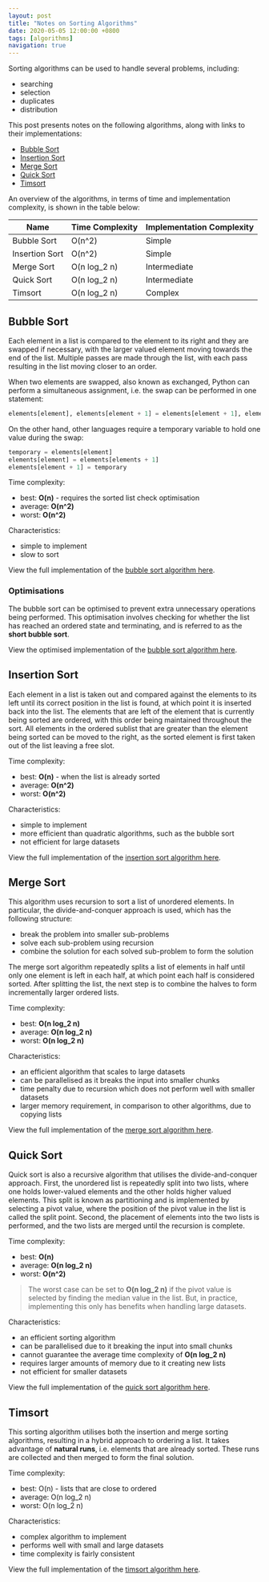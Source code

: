 ```yaml
---
layout: post
title: "Notes on Sorting Algorithms"
date: 2020-05-05 12:00:00 +0800
tags: [algorithms]
navigation: true
---
```


Sorting algorithms can be used to handle several problems, including:
* searching
* selection
* duplicates
* distribution

This post presents notes on the following algorithms, along with links to their implementations:
* [Bubble Sort](#Bubble-Sort)
* [Insertion Sort](#Insertion-Sort)
* [Merge Sort](#Merge-Sort)
* [Quick Sort](#Quick-Sort)
* [Timsort](#Timsort)

An overview of the algorithms, in terms of time and implementation complexity, is shown in the table below:

| Name           | Time Complexity | Implementation Complexity |
|----------------|-----------------|---------------------------|
| Bubble Sort    | O(n^2)          | Simple                    |
| Insertion Sort | O(n^2)          | Simple                    |
| Merge Sort     | O(n log_2 n)    | Intermediate              |
| Quick Sort     | O(n log_2 n)    | Intermediate              |
| Timsort        | O(n log_2 n)    | Complex                   |

## Bubble Sort
Each element in a list is compared to the element to its right and they are swapped if necessary, with the larger valued element moving towards the end of the list.
Multiple passes are made through the list, with each pass resulting in the list moving closer to an order.

When two elements are swapped, also known as exchanged, Python can perform a simultaneous assignment, i.e. the swap can be performed in one statement:

```python
elements[element], elements[element + 1] = elements[element + 1], elements[element]
```

On the other hand, other languages require a temporary variable to hold one value during the swap:

```python
temporary = elements[element]
elements[element] = elements[elements + 1]
elements[element + 1] = temporary
```

Time complexity:
* best: **O(n)** - requires the sorted list check optimisation
* average: **O(n^2)**
* worst: **O(n^2)**

Characteristics:
* simple to implement
* slow to sort

View the full implementation of the [bubble sort algorithm here](https://github.com/jonathanstaniforth/developer-notes/blob/5382ba33636a8cfae2950a5ba63dbc9744e93181/sorting/bubble_sort.py#L13).

### Optimisations
The bubble sort can be optimised to prevent extra unnecessary operations being performed.
This optimisation involves checking for whether the list has reached an ordered state and terminating, and is referred to as the **short bubble sort**.

View the optimised implementation of the [bubble sort algorithm here](https://github.com/jonathanstaniforth/developer-notes/blob/5382ba33636a8cfae2950a5ba63dbc9744e93181/sorting/bubble_sort.py#L46).

## Insertion Sort
Each element in a list is taken out and compared against the elements to its left until its correct position in the list is found, at which point it is inserted back into the list.
The elements that are left of the element that is currently being sorted are ordered, with this order being maintained throughout the sort.
All elements in the ordered sublist that are greater than the element being sorted can be moved to the right, as the sorted element is first taken out of the list leaving a free slot.

Time complexity:
* best: **O(n)** - when the list is already sorted
* average: **O(n^2)**
* worst: **O(n^2)**

Characteristics:
* simple to implement
* more efficient than quadratic algorithms, such as the bubble sort
* not efficient for large datasets

View the full implementation of the [insertion sort algorithm here](https://github.com/jonathanstaniforth/developer-notes/blob/master/sorting/insertion_sort.py).

## Merge Sort
This algorithm uses recursion to sort a list of unordered elements.
In particular, the divide-and-conquer approach is used, which has the following structure:
* break the problem into smaller sub-problems
* solve each sub-problem using recursion
* combine the solution for each solved sub-problem to form the solution

The merge sort algorithm repeatedly splits a list of elements in half until only one element is left in each half, at which point each half is considered sorted.
After splitting the list, the next step is to combine the halves to form incrementally larger ordered lists.

Time complexity:
* best: **O(n log_2 n)**
* average: **O(n log_2 n)**
* worst: **O(n log_2 n)**

Characteristics:
* an efficient algorithm that scales to large datasets
* can be parallelised as it breaks the input into smaller chunks
* time penalty due to recursion which does not perform well with smaller datasets
* larger memory requirement, in comparison to other algorithms, due to copying lists

View the full implementation of the [merge sort algorithm here](https://github.com/jonathanstaniforth/developer-notes/blob/master/sorting/merge_sort.py).

## Quick Sort
Quick sort is also a recursive algorithm that utilises the divide-and-conquer approach.
First, the unordered list is repeatedly split into two lists, where one holds lower-valued elements and the other holds higher valued elements.
This split is known as partitioning and is implemented by selecting a pivot value, where the position of the pivot value in the list is called the split point.
Second, the placement of elements into the two lists is performed, and the two lists are merged until the recursion is complete.

Time complexity:
* best: **O(n)**
* average: **O(n log_2 n)**
* worst: **O(n^2)**

> The worst case can be set to **O(n log_2 n)** if the pivot value is selected by finding the median value in the list. But, in practice, implementing this only has benefits when handling large datasets.

Characteristics:
* an efficient sorting algorithm
* can be parallelised due to it breaking the input into small chunks
* cannot guarantee the average time complexity of **O(n log_2 n)**
* requires larger amounts of memory due to it creating new lists
* not efficient for smaller datasets

View the full implementation of the [quick sort algorithm here](https://github.com/jonathanstaniforth/developer-notes/blob/master/sorting/quick_sort.py).

## Timsort
This sorting algorithm utilises both the insertion and merge sorting algorithms, resulting in a hybrid approach to ordering a list.
It takes advantage of **natural runs**, i.e. elements that are already sorted.
These runs are collected and then merged to form the final solution.

Time complexity:
* best:  O(n) - lists that are close to ordered
* average: O(n log_2 n)
* worst: O(n log_2 n)

Characteristics:
* complex algorithm to implement
* performs well with small and large datasets
* time complexity is fairly consistent

View the full implementation of the [timsort algorithm here](https://github.com/jonathanstaniforth/developer-notes/blob/master/sorting/timsort.py).
